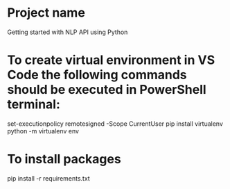 # Project name
Getting started with NLP API using Python

# To create virtual environment in VS Code the following commands should be executed in PowerShell terminal:
set-executionpolicy remotesigned -Scope CurrentUser
pip install virtualenv
python -m virtualenv env

# To install packages
pip install -r requirements.txt